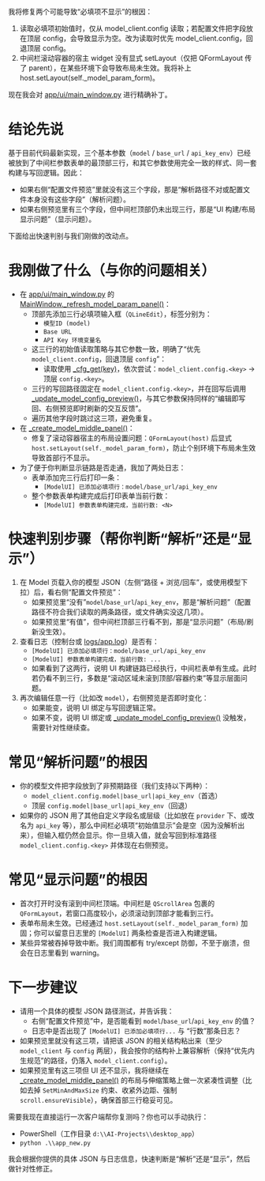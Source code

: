 

我将修复两个可能导致“必填项不显示”的根因：
1) 读取必填项初始值时，仅从 model_client.config 读取；若配置文件把字段放在顶层 config，会导致显示为空。改为读取时优先 model_client.config，回退顶层 config。
2) 中间栏滚动容器的宿主 widget 没有显式 setLayout（仅把 QFormLayout 传了 parent），在某些环境下会导致布局未生效。我将补上 host.setLayout(self._model_param_form)。

现在我会对 [app/ui/main_window.py](cci:7://file:///d:/AI-Projects/desktop_app/app/ui/main_window.py:0:0-0:0) 进行精确补丁。



# 结论先说
基于目前代码最新实现，三个基本参数（`model` / `base_url` / `api_key_env`）已经被放到了中间栏参数表单的最顶部三行，和其它参数使用完全一致的样式、同一套构建与写回逻辑。因此：
- 如果右侧“配置文件预览”里就没有这三个字段，那是“解析路径不对或配置文件本身没有这些字段”（解析问题）。
- 如果右侧预览里有三个字段，但中间栏顶部仍未出现三行，那是“UI 构建/布局显示问题”（显示问题）。

下面给出快速判别与我们刚做的改动点。

# 我刚做了什么（与你的问题相关）
- 在 [app/ui/main_window.py](cci:7://file:///d:/AI-Projects/desktop_app/app/ui/main_window.py:0:0-0:0) 的 [MainWindow._refresh_model_param_panel()](cci:1://file:///d:/AI-Projects/desktop_app/app/ui/main_window.py:1794:4-2261:20)：
  - 顶部先添加三行必填项输入框（`QLineEdit`），标签分别为：
    - `模型ID (model)`
    - `Base URL`
    - `API Key 环境变量名`
  - 这三行的初始值读取策略与其它参数一致，明确了“优先 `model_client.config`，回退顶层 `config`”：
    - 读取使用 [_cfg_get(key)](cci:1://file:///d:/AI-Projects/desktop_app/app/ui/main_window.py:1819:12-1821:77)，依次尝试：`model_client.config.<key>` → 顶层 `config.<key>`。
  - 三行的写回路径固定在 `model_client.config.<key>`，并在回写后调用 [_update_model_config_preview()](cci:1://file:///d:/AI-Projects/desktop_app/app/ui/main_window.py:2573:4-2602:20)，与其它参数保持同样的“编辑即写回、右侧预览即时刷新的交互反馈”。
  - 遍历其他字段时跳过这三项，避免重复。
- 在 [_create_model_middle_panel()](cci:1://file:///d:/AI-Projects/desktop_app/app/ui/main_window.py:1727:4-1783:20)：
  - 修复了滚动容器宿主的布局设置问题：`QFormLayout(host)` 后显式 `host.setLayout(self._model_param_form)`，防止个别环境下布局未生效导致首部行不显示。
- 为了便于你判断显示链路是否走通，我加了两处日志：
  - 表单添加完三行后打印一条：
    - `[ModelUI] 已添加必填项行：model/base_url/api_key_env`
  - 整个参数表单构建完成后打印表单当前行数：
    - `[ModelUI] 参数表单构建完成，当前行数: <N>`

# 快速判别步骤（帮你判断“解析”还是“显示”）
1) 在 Model 页载入你的模型 JSON（左侧“路径 + 浏览/回车”，或使用模型下拉）后，看右侧“配置文件预览”：
   - 如果预览里“没有”`model`/`base_url`/`api_key_env`，那是“解析问题”（配置路径不符合我们读取的两条路径，或文件确实没这几项）。
   - 如果预览里“有值”，但中间栏顶部三行看不到，那是“显示问题”（布局/刷新没生效）。
2) 查看日志（控制台或 [logs/app.log](cci:7://file:///d:/AI-Projects/desktop_app/logs/app.log:0:0-0:0)）是否有：
   - `[ModelUI] 已添加必填项行：model/base_url/api_key_env`
   - `[ModelUI] 参数表单构建完成，当前行数: ...`
   - 如果看到了这两行，说明 UI 构建链路已经执行，中间栏表单有生成。此时若仍看不到三行，多数是“滚动区域未滚到顶部/容器约束”等显示层面问题。
3) 再次编辑任意一行（比如改 `model`），右侧预览是否即时变化：
   - 如果能变，说明 UI 绑定与写回逻辑正常。
   - 如果不变，说明 UI 绑定或 [_update_model_config_preview()](cci:1://file:///d:/AI-Projects/desktop_app/app/ui/main_window.py:2573:4-2602:20) 没触发，需要针对性继续查。

# 常见“解析问题”的根因
- 你的模型文件把字段放到了非预期路径（我们支持以下两种）：
  - `model_client.config.model|base_url|api_key_env`（首选）
  - 顶层 `config.model|base_url|api_key_env`（回退）
- 如果你的 JSON 用了其他自定义字段名或层级（比如放在 `provider` 下、或改名为 `api_key` 等），那么中间栏必填项“初始值显示”会是空（因为没解析出来），但输入框仍然会显示。你一旦填入值，就会写回到标准路径 `model_client.config.<key>` 并体现在右侧预览。

# 常见“显示问题”的根因
- 首次打开时没有滚到中间栏顶端。中间栏是 `QScrollArea` 包裹的 `QFormLayout`，若窗口高度较小，必须滚动到顶部才能看到三行。
- 表单布局未生效。已经通过 `host.setLayout(self._model_param_form)` 加固；你可以留意日志里的 `[ModelUI]` 两条检查是否进入构建逻辑。
- 某些异常被吞掉导致中断。我们周围都有 try/except 防御，不至于崩溃，但会在日志里看到 warning。

# 下一步建议
- 请用一个具体的模型 JSON 路径测试，并告诉我：
  - 右侧“配置文件预览”中，是否能看到 `model`/`base_url`/`api_key_env` 的值？
  - 日志中是否出现了 `[ModelUI] 已添加必填项行...` 与 “行数”那条日志？
- 如果预览里就没有这三项，请把该 JSON 的相关结构粘出来（至少 `model_client` 与 `config` 两层），我会按你的结构补上兼容解析（保持“优先内生规范”的路径，仍落入 `model_client.config`）。
- 如果预览里有这三项但 UI 还不显示，我将继续在 [_create_model_middle_panel()](cci:1://file:///d:/AI-Projects/desktop_app/app/ui/main_window.py:1727:4-1783:20) 的布局与伸缩策略上做一次紧凑性调整（比如去掉 `SetMinAndMaxSize` 约束、收紧外边距、强制 `scroll.ensureVisible`），确保首部三行稳妥可见。

需要我现在直接运行一次客户端帮你复测吗？你也可以手动执行：
- PowerShell（工作目录 `d:\\AI-Projects\\desktop_app`）
- `python .\\app_new.py`

我会根据你提供的具体 JSON 与日志信息，快速判断是“解析”还是“显示”，然后做针对性修正。
